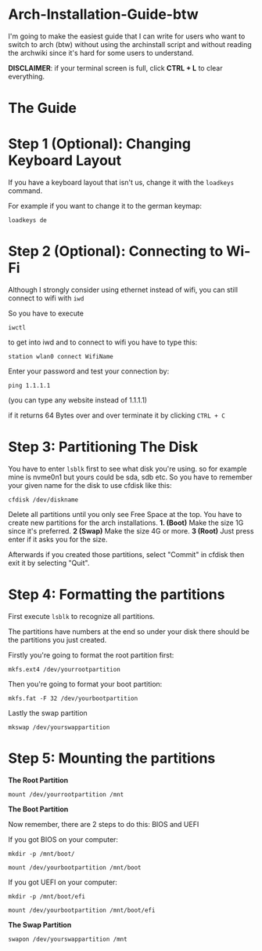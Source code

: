 # Arch-Installation-Guide-btw
I'm going to make the easiest guide that I can write for users who want to switch to arch (btw) without using the archinstall script and without reading the archwiki since it's hard for some users to understand.


**DISCLAIMER**: if your terminal screen is full, click **CTRL + L** to clear everything.


#    The Guide

# Step 1 (Optional): Changing Keyboard Layout

If you have a keyboard layout that isn't us, change it with the `loadkeys` command.

For example if you want to change it to the german keymap:


`loadkeys de`


# Step 2 (Optional): Connecting to Wi-Fi
Although I strongly consider using ethernet instead of wifi, you can still connect to wifi with `iwd`

So you have to execute

`iwctl`

to get into iwd and to connect to wifi you have to type this:

`station wlan0 connect WifiName`

Enter your password and test your connection by:

`ping 1.1.1.1`

(you can type any website instead of 1.1.1.1)

if it returns 64 Bytes over and over terminate it by clicking `CTRL + C`

# Step 3: Partitioning The Disk

You have to enter `lsblk` first to see what disk you're using. so for example mine is nvme0n1 but yours could be sda, sdb etc.
So you have to remember your given name for the disk to use cfdisk like this:

`cfdisk /dev/diskname`

Delete all partitions until you only see Free Space at the top. You have to create new partitions for the arch installations.
**1. (Boot)** Make the size 1G since it's preferred.
**2 (Swap)** Make the size 4G or more.
**3 (Root)** Just press enter if it asks you for the size.

Afterwards if you created those partitions, select "Commit" in cfdisk then exit it by selecting "Quit".

# Step 4: Formatting the partitions

First execute `lsblk` to recognize all partitions.

The partitions have numbers at the end so under your disk there should be the partitions you just created.

Firstly you're going to format the root partition first:

`mkfs.ext4 /dev/yourrootpartition`

Then you're going to format your boot partition:

`mkfs.fat -F 32 /dev/yourbootpartition`

Lastly the swap partition

`mkswap /dev/yourswappartition`

# Step 5: Mounting the partitions

**The Root Partition**

`mount /dev/yourrootpartition /mnt`

**The Boot Partition**

Now remember, there are 2 steps to do this: BIOS and UEFI

If you got BIOS on your computer:

`mkdir -p /mnt/boot/`

`mount /dev/yourbootpartition /mnt/boot`

If you got UEFI on your computer:

`mkdir -p /mnt/boot/efi`

`mount /dev/yourbootpartition /mnt/boot/efi`

**The Swap Partition**

`swapon /dev/yourswappartition /mnt`

